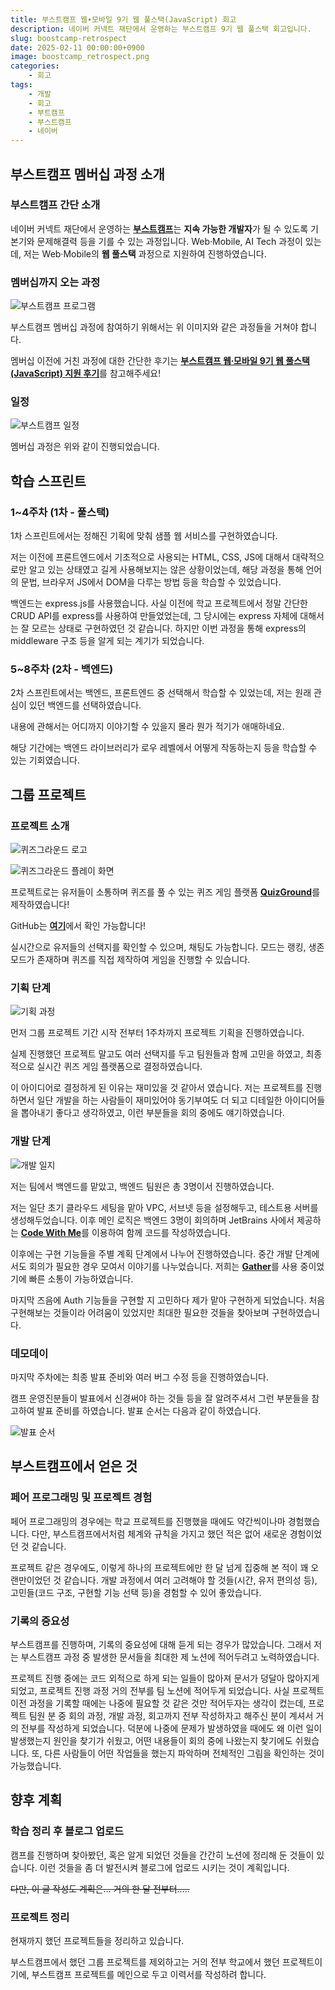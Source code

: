 ```yaml
---
title: 부스트캠프 웹∙모바일 9기 웹 풀스택(JavaScript) 회고
description: 네이버 커넥트 재단에서 운영하는 부스트캠프 9기 웹 풀스택 회고입니다.
slug: boostcamp-retrospect
date: 2025-02-11 00:00:00+0900
image: boostcamp_retrospect.png
categories:
    - 회고
tags:
    - 개발
    - 회고
    - 부트캠프
    - 부스트캠프
    - 네이버
---
```


## 부스트캠프 멤버십 과정 소개

### 부스트캠프 간단 소개

네이버 커넥트 재단에서 운영하는 [**부스트캠프**](https://boostcamp.connect.or.kr/)는 **지속 가능한 개발자**가 될 수 있도록 기본기와 문제해결력 등을 기를 수 있는 과정입니다. Web·Mobile, AI Tech 과정이 있는데, 저는 Web·Mobile의 **웹 풀스택** 과정으로 지원하여 진행하였습니다.

### 멤버십까지 오는 과정

![부스트캠프 프로그램](boostcamp_programs.png)

부스트캠프 멤버십 과정에 참여하기 위해서는 위 이미지와 같은 과정들을 거쳐야 합니다.

멤버십 이전에 거친 과정에 대한 간단한 후기는 [**부스트캠프 웹∙모바일 9기 웹 풀스택(JavaScript) 지원 후기**](https://s0n9.dev/p/boostcamp-apply-story/)를 참고해주세요!

### 일정

![부스트캠프 일정](boostcamp_schedule.png)

멤버십 과정은 위와 같이 진행되었습니다.

## 학습 스프린트

### 1~4주차 (1차 - 풀스택)

1차 스프린트에서는 정해진 기획에 맞춰 샘플 웹 서비스를 구현하였습니다.

저는 이전에 프론트엔드에서 기초적으로 사용되는 HTML, CSS, JS에 대해서 대략적으로만 알고 있는 상태였고 길게 사용해보지는 않은 상황이었는데, 해당 과정을 통해 언어의 문법, 브라우저 JS에서 DOM을 다루는 방법 등을 학습할 수 있었습니다.

백엔드는 express.js를 사용했습니다. 사실 이전에 학교 프로젝트에서 정말 간단한 CRUD API를 express를 사용하여 만들었었는데, 그 당시에는 express 자체에 대해서는 잘 모르는 상태로 구현하였던 것 같습니다. 하지만 이번 과정을 통해 express의 middleware 구조 등을 알게 되는 계기가 되었습니다.

### 5~8주차 (2차 - 백엔드)

2차 스프린트에서는 백엔드, 프론트엔드 중 선택해서 학습할 수 있었는데, 저는 원래 관심이 있던 백엔드를 선택하였습니다.

내용에 관해서는 어디까지 이야기할 수 있을지 몰라 뭔가 적기가 애매하네요.

해당 기간에는 백엔드 라이브러리가 로우 레벨에서 어떻게 작동하는지 등을 학습할 수 있는 기회였습니다.

## 그룹 프로젝트

### 프로젝트 소개

![퀴즈그라운드 로고](quizground_logo.png)

![퀴즈그라운드 플레이 화면](quizground_ranking.gif)

프로젝트로는 유저들이 소통하며 퀴즈를 풀 수 있는 퀴즈 게임 플랫폼 [**QuizGround**](http://quizground.site)를 제작하였습니다!

GitHub는 [**여기**](https://github.com/boostcampwm-2024/web10-QuizGround)에서 확인 가능합니다!

실시간으로 유저들의 선택지를 확인할 수 있으며, 채팅도 가능합니다. 모드는 랭킹, 생존 모드가 존재하며 퀴즈를 직접 제작하여 게임을 진행할 수 있습니다.

### 기획 단계

![기획 과정](quizground_planning.png)

먼저 그룹 프로젝트 기간 시작 전부터 1주차까지 프로젝트 기획을 진행하였습니다.

실제 진행했던 프로젝트 말고도 여러 선택지를 두고 팀원들과 함께 고민을 하였고, 최종적으로 실시간 퀴즈 게임 플랫폼으로 결정하였습니다.

이 아이디어로 결정하게 된 이유는 재미있을 것 같아서 였습니다. 저는 프로젝트를 진행하면서 일단 개발을 하는 사람들이 재미있어야 동기부여도 더 되고 디테일한 아이디어들을 뽑아내기 좋다고 생각하였고, 이런 부분들을 회의 중에도 얘기하였습니다.

### 개발 단계

![개발 일지](quizground_development.png)

저는 팀에서 백엔드를 맡았고, 백엔드 팀원은 총 3명이서 진행하였습니다.

저는 일단 초기 클라우드 세팅을 맡아 VPC, 서브넷 등을 설정해두고, 테스트용 서버를 생성해두었습니다. 이후 메인 로직은 백엔드 3명이 회의하며 JetBrains 사에서 제공하는 [**Code With Me**](https://www.jetbrains.com/ko-kr/code-with-me/)를 이용하여 함께 코드를 작성하였습니다.

이후에는 구현 기능들을 주별 계획 단계에서 나누어 진행하였습니다. 중간 개발 단계에서도 회의가 필요한 경우 모여서 이야기를 나누었습니다. 저희는 [**Gather**](https://www.gather.town/)를 사용 중이었기에 빠른 소통이 가능하였습니다.

마지막 즈음에 Auth 기능들을 구현할 지 고민하다 제가 맡아 구현하게 되었습니다. 처음 구현해보는 것들이라 어려움이 있었지만 최대한 필요한 것들을 찾아보며 구현하였습니다.

### 데모데이

마지막 주차에는 최종 발표 준비와 여러 버그 수정 등을 진행하였습니다.

캠프 운영진분들이 발표에서 신경써야 하는 것들 등을 잘 알려주셔서 그런 부분들을 참고하여 발표 준비를 하였습니다. 발표 순서는 다음과 같이 하였습니다.

![발표 순서](quizground_presentation.png)

## 부스트캠프에서 얻은 것

### 페어 프로그래밍 및 프로젝트 경험

페어 프로그래밍의 경우에는 학교 프로젝트를 진행했을 때에도 약간씩이나마 경험했습니다. 다만, 부스트캠프에서처럼 체계와 규칙을 가지고 했던 적은 없어 새로운 경험이었던 것 같습니다.

프로젝트 같은 경우에도, 이렇게 하나의 프로젝트에만 한 달 넘게 집중해 본 적이 꽤 오랜만이었던 것 같습니다. 개발 과정에서 여러 고려해야 할 것들(시간, 유저 편의성 등), 고민들(코드 구조, 구현할 기능 선택 등)을 경험할 수 있어 좋았습니다.

### 기록의 중요성

부스트캠프를 진행하며, 기록의 중요성에 대해 듣게 되는 경우가 많았습니다. 그래서 저는 부스트캠프 과정 중 발생한 문서들을 최대한 제 노션에 적어두려고 노력하였습니다.

프로젝트 진행 중에는 코드 외적으로 하게 되는 일들이 많아져 문서가 덩달아 많아지게 되었고, 프로젝트 진행 과정 거의 전부를 팀 노션에 적어두게 되었습니다. 사실 프로젝트 이전 과정을 기록할 때에는 나중에 필요할 것 같은 것만 적어두자는 생각이 컸는데, 프로젝트 팀원 분 중 회의 과정, 개발 과정, 회고까지 전부 작성하자고 해주신 분이 계셔서 거의 전부를 작성하게 되었습니다. 덕분에 나중에 문제가 발생하였을 때에도 왜 이런 일이 발생했는지 원인을 찾기가 쉬웠고, 어떤 내용들이 회의 중에 나왔는지 찾기에도 쉬웠습니다. 또, 다른 사람들이 어떤 작업들을 했는지 파악하며 전체적인 그림을 확인하는 것이 가능했습니다.

## 향후 계획

### 학습 정리 후 블로그 업로드

캠프를 진행하며 찾아봤던, 혹은 알게 되었던 것들을 간간히 노션에 정리해 둔 것들이 있습니다. 이런 것들을 좀 더 발전시켜 블로그에 업로드 시키는 것이 계획입니다.

~~다만, 이 글 작성도 계획은… 거의 한 달 전부터…..~~

### 프로젝트 정리

현재까지 했던 프로젝트들을 정리하고 있습니다.

부스트캠프에서 했던 그룹 프로젝트를 제외하고는 거의 전부 학교에서 했던 프로젝트이기에, 부스트캠프 프로젝트를 메인으로 두고 이력서를 작성하려 합니다.
